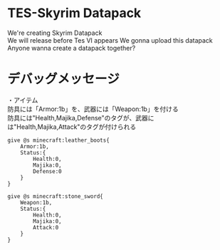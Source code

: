 # TES-Skyrim Datapack
We're creating Skyrim Datapack  
We will release before Tes VI appears We gonna upload this datapack  
Anyone wanna create a datapack together?  

# デバッグメッセージ
・アイテム  
	防具には「Armor:1b」を、武器には「Weapon:1b」を付ける  
	防具には"Health,Majika,Defense"のタグが、武器には"Health,Majika,Attack"のタグが付けられる  

	give @s minecraft:leather_boots{
		Armor:1b,
		Status:{
			Health:0,
			Majika:0,
			Defense:0
		}
	}

	give @s minecraft:stone_sword{
		Weapon:1b,
		Status:{
			Health:0,
			Majika:0,
			Attack:0
		}
	}
